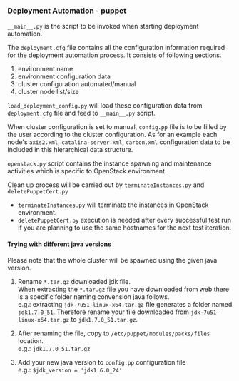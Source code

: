### Deployment Automation - puppet

`__main__.py` is the script to be invoked when starting deployment automation.

The `deployment.cfg` file contains all the configuration information required for the 
deployment automation process.
It consists of following sections.

1. environment name
2. environment configuration data
3. cluster configuration automated/manual
4. cluster node list/size

`load_deployment_config.py` will load these configuration data from `deployment.cfg` file
and feed to `__main__.py` script.

When cluster configuration is set to manual, `config.pp` file is to be filled by the user
according to the cluster configuration.
As for an example each node's `axis2.xml`, `catalina-server.xml`, `carbon.xml` configuration 
data to be included in this hierarchical data structure.

`openstack.py` script contains the instance spawning and maintenance activities which is
specific to OpenStack environment.

Clean up process will be carried out by `terminateInstances.py` and `deletePuppetCert.py`
* `terminateInstances.py` will terminate the instances in OpenStack environment.
* `deletePuppetCert.py` execution is needed after every successful test run if you are
planning to use the same hostnames for the next test iteration.

#### Trying with different java versions

Please note that the whole cluster will be spawned using the given java version.

1. Rename `*.tar.gz` downloaded jdk file.  
When extracting the `*.tar.gz` file you have downloaded from web there is a specific 
folder naming convension java follows.  
e.g.: extracting `jdk-7u51-linux-x64.tar.gz` file generates a folder named `jdk1.7.0_51`.
Therefore rename your file downloaded from `jdk-7u51-linux-x64.tar.gz` to `jdk1.7.0_51.tar.gz`.

2. After renaming the file, copy to `/etc/puppet/modules/packs/files` location.  
e.g.: `jdk1.7.0_51.tar.gz`

3. Add your new java version to `config.pp` configuration file  
e.g.: `$jdk_version = 'jdk1.6.0_24'`
